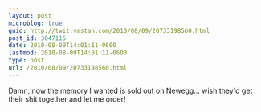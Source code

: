 ```yaml
---
layout: post
microblog: true
guid: http://twit.vmstan.com/2010/08/09/20733198560.html
post_id: 3047115
date: 2010-08-09T14:01:11-0600
lastmod: 2010-08-09T14:01:11-0600
type: post
url: /2010/08/09/20733198560.html
---
```

Damn, now the memory I wanted is sold out on Newegg... wish they'd get their shit together and let me order!
